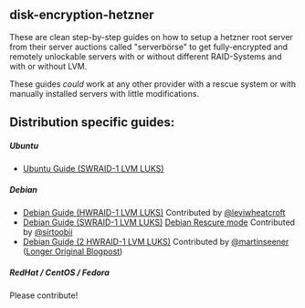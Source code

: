 ## disk-encryption-hetzner

These are clean step-by-step guides on how to setup a hetzner root server from their server auctions called "serverbörse" to get fully-encrypted and remotely unlockable servers with or without different RAID-Systems and with or without LVM.

These guides *could* work at any other provider with a rescue system or with manually installed servers with little modifications.

## Distribution specific guides:

##### Ubuntu

* [Ubuntu Guide (SWRAID-1 LVM LUKS)](ubuntu/ubuntu_swraid_lvm_luks.md)

##### Debian

* [Debian Guide (HWRAID-1 LVM LUKS)](debian/debian_hwraid_lvm_luks.md)
Contributed by [@leviwheatcroft](https://github.com/leviwheatcroft)
* [Debian Guide (SWRAID-1 LVM LUKS)](debian/debian_swraid_lvm_luks.md) [Debian Rescure mode](debian/debian_rescue_mode.md)
Contributed by [@sirtoobii](https://github.com/sirtoobii)
* [Debian Guide (2 HWRAID-1 LVM LUKS)](debian/debian_two_hwraid_lvm_luks.md)
Contributed by [@martinseener](https://github.com/martinseener) ([Longer Original Blogpost](https://www.sysorchestra.com/2018/06/14/hetzner-root-server-with-dual-hardware-raid-1-and-lvm-on-luks-on-debian-9/))

##### RedHat / CentOS / Fedora

Please contribute!